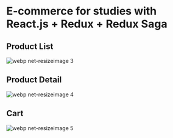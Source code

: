 # E-commerce for studies with React.js + Redux + Redux Saga

## Product List 

![webp net-resizeimage 3](https://user-images.githubusercontent.com/34070817/41468320-001ae3e0-7080-11e8-845a-1755e43b47f6.png)

## Product Detail

![webp net-resizeimage 4](https://user-images.githubusercontent.com/34070817/41468344-128fa1f0-7080-11e8-9618-56ed8ada9be0.png)

## Cart 

![webp net-resizeimage 5](https://user-images.githubusercontent.com/34070817/41468364-1e59c632-7080-11e8-812a-840c016b156b.png)

